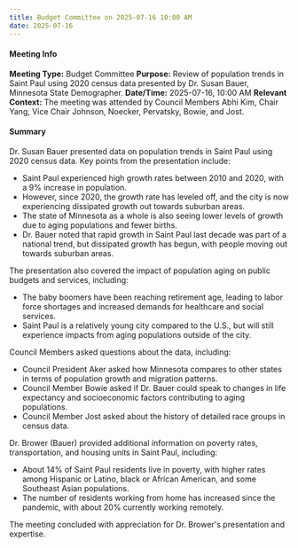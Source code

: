 ```yaml
---
title: Budget Committee on 2025-07-16 10:00 AM
date: 2025-07-16
---
```

#### Meeting Info
**Meeting Type:** Budget Committee
**Purpose:** Review of population trends in Saint Paul using 2020 census data presented by Dr. Susan Bauer, Minnesota State Demographer.
**Date/Time:** 2025-07-16, 10:00 AM
**Relevant Context:** The meeting was attended by Council Members Abhi Kim, Chair Yang, Vice Chair Johnson, Noecker, Pervatsky, Bowie, and Jost.

#### Summary

Dr. Susan Bauer presented data on population trends in Saint Paul using 2020 census data. Key points from the presentation include:

* Saint Paul experienced high growth rates between 2010 and 2020, with a 9% increase in population.
* However, since 2020, the growth rate has leveled off, and the city is now experiencing dissipated growth out towards suburban areas.
* The state of Minnesota as a whole is also seeing lower levels of growth due to aging populations and fewer births.
* Dr. Bauer noted that rapid growth in Saint Paul last decade was part of a national trend, but dissipated growth has begun, with people moving out towards suburban areas.

The presentation also covered the impact of population aging on public budgets and services, including:

* The baby boomers have been reaching retirement age, leading to labor force shortages and increased demands for healthcare and social services.
* Saint Paul is a relatively young city compared to the U.S., but will still experience impacts from aging populations outside of the city.

Council Members asked questions about the data, including:

* Council President Aker asked how Minnesota compares to other states in terms of population growth and migration patterns.
* Council Member Bowie asked if Dr. Bauer could speak to changes in life expectancy and socioeconomic factors contributing to aging populations.
* Council Member Jost asked about the history of detailed race groups in census data.

Dr. Brower (Bauer) provided additional information on poverty rates, transportation, and housing units in Saint Paul, including:

* About 14% of Saint Paul residents live in poverty, with higher rates among Hispanic or Latino, black or African American, and some Southeast Asian populations.
* The number of residents working from home has increased since the pandemic, with about 20% currently working remotely.

The meeting concluded with appreciation for Dr. Brower's presentation and expertise.

